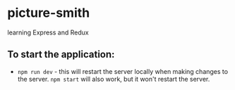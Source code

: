 # picture-smith
learning Express and Redux


## To start the application:

- `npm run dev` - this will restart the server locally when making changes to the server. `npm start` will also work, but it won't restart the server.
